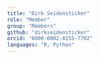 ```yaml
---
title: "Dirk Seidensticker"
role: "Member"
group: "Members"
github: "dirkseidensticker"
orcid: "0000-0002-8155-7702"
languages: "R, Python"
---
```

